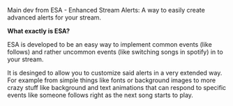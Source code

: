 Main dev from ESA - Enhanced Stream Alerts: A way to easily create advanced alerts for your stream.

**What exactly is ESA?**

ESA is developed to be an easy way to implement common events (like follows)
and rather uncommon events (like switching songs in spotify) in to your stream. 

It is desinged to allow you to customize said alerts in a very extended way.
For example from simple things like fonts or background images to more crazy stuff
like background and text animations that can respond to specific events like 
someone follows right as the next song starts to play.

<!---
RandomTimeLP/RandomTimeLP is a ✨ special ✨ repository because its `README.md` (this file) appears on your GitHub profile.
You can click the Preview link to take a look at your changes.
--->
